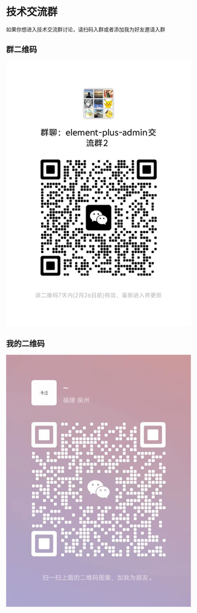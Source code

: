 # 技术交流群

如果你想进入技术交流群讨论，请扫码入群或者添加我为好友邀请入群

## 群二维码

<img src = "https://github.com/kailong321200875/my-image/raw/master/WechatIMG429.jpg" />

## 我的二维码

<img src = "https://github.com/kailong321200875/my-image/raw/master/me.jpg" />
